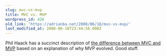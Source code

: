 ```yaml
---
slug: mvc-vs-mvp
title: MVC vs. MVP
wordpress_id: 426
old_link: 'https://adrianba.net/2008/06/18/mvc-vs-mvp/'
last_modified_at: 2008-06-18T23:44:56.000Z
---
```


Phil Haack has a succinct description of [the difference between MVC and MVP](http://haacked.com/archive/2008/06/16/everything-you-wanted-to-know-about-mvc-and-mvp-but.aspx) based on an explanation of why MVP evolved. Good stuff.

 
